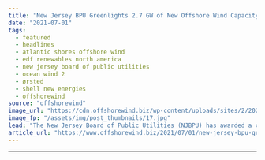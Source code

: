 ```yaml
---
title: "New Jersey BPU Greenlights 2.7 GW of New Offshore Wind Capacity with Two Projects"
date: "2021-07-01"
tags: 
  - featured
  - headlines
  - atlantic shores offshore wind
  - edf renewables north america
  - new jersey board of public utilities
  - ocean wind 2
  - ørsted
  - shell new energies
  - offshorewind
source: "offshorewind"
image_url: "https://cdn.offshorewind.biz/wp-content/uploads/sites/2/2020/06/26142320/Orsted.jpg"
image_fp: "/assets/img/post_thumbnails/17.jpg"
lead: "The New Jersey Board of Public Utilities (NJBPU) has awarded a combined 2,658 MW"
article_url: "https://www.offshorewind.biz/2021/07/01/new-jersey-bpu-greenlights-2-7-gw-of-new-offshore-wind-capacity-with-two-projects/"
---
```


---
